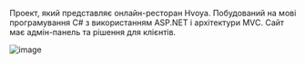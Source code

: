Проект, який представляє онлайн-ресторан Hvoya. Побудований на мові програмування C# з використанням ASP.NET і архітектури MVC. Сайт має адмін-панель та рішення для клієнтів.

![image](https://github.com/user-attachments/assets/0ae12caf-b1a5-464f-a78b-d2afc77d4606)
